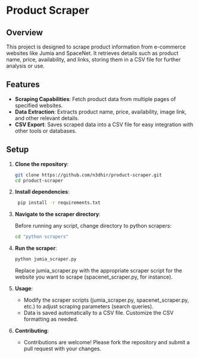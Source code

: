 # Product Scraper

## Overview

This project is designed to scrape product information from e-commerce websites like Jumia and SpaceNet. It retrieves details such as product name, price, availability, and links, storing them in a CSV file for further analysis or use.

## Features

- **Scraping Capabilities**: Fetch product data from multiple pages of specified websites.
- **Data Extraction**: Extracts product name, price, availability, image link, and other relevant details.
- **CSV Export**: Saves scraped data into a CSV file for easy integration with other tools or databases.

## Setup

1. **Clone the repository**:
   
   ```sh
   git clone https://github.com/n3dhir/product-scraper.git
   cd product-scraper
   
3. **Install dependencies**:
   
     ```sh
      pip install -r requirements.txt
     
4. **Navigate to the scraper directory**:

   Before running any script, change directory to python scrapers:
   ```sh
   cd "python scrapers"
   
5. **Run the scraper**:
     ```sh
     python jumia_scraper.py
      ```
     Replace jumia_scraper.py with the appropriate scraper script for the website you want to scrape (spacenet_scraper.py, for instance).
   
6. **Usage**:

    * Modify the scraper scripts (jumia_scraper.py, spacenet_scraper.py, etc.) to adjust scraping parameters (search queries).
   * Data is saved automatically to a CSV file. Customize the CSV formatting as needed.
     
7. **Contributing**:

   - Contributions are welcome! Please fork the repository and submit a pull request with your changes.
   
